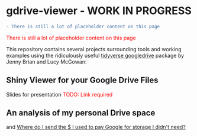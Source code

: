 # gdrive-viewer - WORK IN PROGRESS

```diff
- There is still a lot of placeholder content on this page
```

<span style="color:red;">There is still a lot of placeholder content on this page</span>

This repository contains several projects surrounding tools and working examples using the ridiculously useful [tidyverse googledrive](https://github.com/tidyverse/googledrive) package by Jenny Brian and Lucy McGowan:

## Shiny Viewer for your Google Drive Files  
Slides for presentation
<span style="color:red;">TODO: Link required</span>


## An analysis of my personal Drive space  

and [Where do I send the $ I used to pay Google for storage I didn't need?](reducing_drive_quota.md) 


